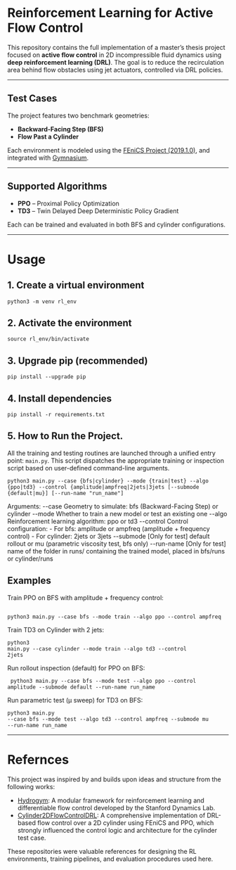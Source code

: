 # Reinforcement Learning for Active Flow Control

This repository contains the full implementation of a master’s thesis project focused on **active flow control** in 2D incompressible fluid dynamics using **deep reinforcement learning (DRL)**. The goal is to reduce the recirculation area behind flow obstacles using jet actuators, controlled via DRL policies.

---

## Test Cases

The project features two benchmark geometries:

- **Backward-Facing Step (BFS)**
- **Flow Past a Cylinder**

Each environment is modeled using the [FEniCS Project (2019.1.0)](https://fenicsproject.org/), and integrated with [Gymnasium](https://github.com/Farama-Foundation/Gymnasium).

---

## Supported Algorithms

- **PPO** – Proximal Policy Optimization
- **TD3** – Twin Delayed Deep Deterministic Policy Gradient

Each can be trained and evaluated in both BFS and cylinder configurations.

---

# Usage

## 1. Create a virtual environment
<pre><code>python3 -m venv rl_env</code></pre>

## 2. Activate the environment
<pre><code>source rl_env/bin/activate</code></pre>

## 3. Upgrade pip (recommended)
<pre><code>pip install --upgrade pip</code></pre>

## 4. Install dependencies
<pre><code>pip install -r requirements.txt</code></pre>

## 5. How to Run the Project.
 All the training and testing routines are launched through a unified entry point: `main.py`. This script dispatches the appropriate training or inspection script based on user-defined command-line arguments.
 <pre><code>python3 main.py --case {bfs|cylinder} --mode {train|test} --algo {ppo|td3} --control {amplitude|ampfreq|2jets|3jets [--submode {default|mu}] [--run-name "run_name"]</code></pre>
  
Arguments: 
 --case Geometry to simulate: bfs (Backward-Facing Step) or cylinder 
 --mode Whether to train a new model or test an existing one 
 --algo Reinforcement learning algorithm: ppo or td3 
 --control Control configuration: - For bfs: amplitude or ampfreq (amplitude + frequency control) - For cylinder: 2jets or 3jets 
 --submode [Only for test] default rollout or mu (parametric viscosity test, bfs only) 
 --run-name [Only for test] name of the folder in runs/ containing the trained model, placed in bfs/runs or cylinder/runs
 
   
 ##  Examples 
 Train PPO on BFS with amplitude + frequency control:<pre><code> python3 main.py --case bfs --mode train --algo ppo --control ampfreq </code></pre>
  Train TD3 on Cylinder with 2 jets: <pre><code>python3 main.py --case cylinder --mode train --algo td3 --control 2jets</code></pre>
   Run rollout inspection (default) for PPO on BFS: <pre><code> python3 main.py --case bfs --mode test --algo ppo --control amplitude --submode default --run-name run_name </code></pre>
  Run parametric test (μ sweep) for TD3 on BFS: <pre><code>python3 main.py --case bfs --mode test --algo td3 --control ampfreq --submode mu --run-name run_name</code></pre>
  
  ---
  
 # Refernces

This project was inspired by and builds upon ideas and structure from the following works:

- [Hydrogym](https://github.com/dynamicslab/hydrogym): A modular framework for reinforcement learning and differentiable flow control developed by the Stanford Dynamics Lab.
- [Cylinder2DFlowControlDRL](https://github.com/jerabaul29/Cylinder2DFlowControlDRL): A comprehensive implementation of DRL-based flow control over a 2D cylinder using FEniCS and PPO, which strongly influenced the control logic and architecture for the cylinder test case.

These repositories were valuable references for designing the RL environments, training pipelines, and evaluation procedures used here.



